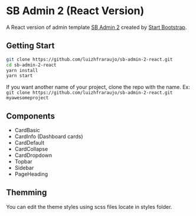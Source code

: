 # SB Admin 2 (React Version)

A React version of admin template [SB Admin 2](https://startbootstrap.com/themes/sb-admin-2/) created by [Start Bootstrap](https://startbootstrap.com).

## Getting Start

```bash
git clone https://github.com/luizhfraraujo/sb-admin-2-react.git
cd sb-admin-2-react
yarn install
yarn start
```

If you want another name of your project, clone the repo with the name. Ex: `git clone https://github.com/luizhfraraujo/sb-admin-2-react.git myawesomeproject`

## Components

* CardBasic
* CardInfo (Dashboard cards)
* CardDefault
* CardCollapse
* CardDropdown
* Topbar
* Sidebar
* PageHeading

## Themming

You can edit the theme styles using scss files locate in styles folder.
